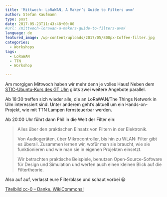 ```yaml
---
title: 'Mittwoch: LoRaWAN, A Maker’s Guide to Filters uvm'
author: Stefan Kaufmann
type: post
date: 2017-05-23T11:43:48+00:00
#url: /mittwoch-lorawan-a-makers-guide-to-filters-uvm/
language: de
featured_image: /wp-content/uploads/2017/05/800px-Coffee-filter.jpg
categories:
  - Workshops
tags:
  - LoRaWAN
  - TTN
  - Workshop

---
```

Am morgigen Mittwoch haben wir mehr denn je volles Haus! Neben dem [STIC-Ubuntu-Kurs des GT Ulm][1] gibts zwei weitere Angebote parallel.

Ab 18:30 treffen sich wieder alle, die an LoRaWAN/The Things Network in Ulm interessiert sind. Unter anderem geht&#8217;s aktuell um ein Hands-on-Projekt, wie mit TTN Lampen fernsteuerbar werden.

Ab 20:00 Uhr führt dann Phil in die Welt der Filter ein:
 
> Alles über den praktischen Einsatz von Filtern in der Elektronik.
>
> Von Audiogeräten, über Mikrocontroller, bis hin zu WLAN: Filter gibt es überall. Zusammen lernen wir, wofür man sie braucht, wie sie funktionieren und wie man sie in eigenen Projekten einsetzt.
>
> Wir betrachten praktische Beispiele, benutzen Open-Source-Software für Design und Simulation und werfen auch einen kleinen Blick auf die Filtertheorie.

Also auf auf, verlasst eure Filterblase und schaut vorbei 😀

[Titelbild cc-0 – Danke, WikiCommons!](https://commons.wikimedia.org/wiki/File:Coffee-filter.jpg)

 [1]: http://www.gt-ulm.de/computertraining/
